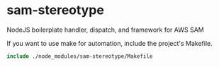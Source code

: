 # sam-stereotype
NodeJS boilerplate handler, dispatch, and framework for AWS SAM


If you want to use make for automation, include the project's Makefile.

```makefile
include ./node_modules/sam-stereotype/Makefile
```